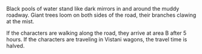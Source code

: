 Black pools of water stand like dark mirrors in and around the muddy roadway. Giant trees loom on both sides of the road, their branches clawing at the mist.

If the characters are walking along the road, they arrive at area B after 5 hours. If the characters are traveling in Vistani wagons, the travel time is halved.